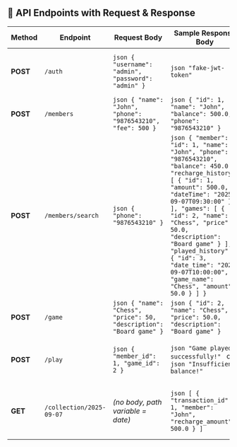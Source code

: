 ## 📌 API Endpoints with Request & Response

| **Method** | **Endpoint**             | **Request Body**                                                      | **Sample Response Body**                                                                                                                                                                                                                                                                                                                                                                | **Description**                                                             |
| ---------- | ------------------------ | --------------------------------------------------------------------- | --------------------------------------------------------------------------------------------------------------------------------------------------------------------------------------------------------------------------------------------------------------------------------------------------------------------------------------------------------------------------------------- | --------------------------------------------------------------------------- |
| **POST**   | `/auth`                  | `json { "username": "admin", "password": "admin" } `                  | `json "fake-jwt-token" `                                                                                                                                                                                                                                                                                                                                                                | Login (currently returns a dummy JWT token)                                 |
| **POST**   | `/members`               | `json { "name": "John", "phone": "9876543210", "fee": 500 } `         | `json { "id": 1, "name": "John", "balance": 500.0, "phone": "9876543210" } `                                                                                                                                                                                                                                                                                                            | Create new membership                                                       |
| **POST**   | `/members/search`        | `json { "phone": "9876543210" } `                                     | `json { "member": { "id": 1, "name": "John", "phone": "9876543210", "balance": 450.0 }, "recharge_history": [ { "id": 1, "amount": 500.0, "dateTime": "2025-09-07T09:30:00" } ], "games": [ { "id": 2, "name": "Chess", "price": 50.0, "description": "Board game" } ], "played_history": [ { "id": 3, "date_time": "2025-09-07T10:00:00", "game_name": "Chess", "amount": 50.0 } ] } ` | Search member (returns profile, recharges, available games, played history) |
| **POST**   | `/game`                  | `json { "name": "Chess", "price": 50, "description": "Board game" } ` | `json { "id": 2, "name": "Chess", "price": 50.0, "description": "Board game" } `                                                                                                                                                                                                                                                                                                        | Add new game                                                                |
| **POST**   | `/play`                  | `json { "member_id": 1, "game_id": 2 } `                              | `json "Game played successfully!" ` or `json "Insufficient balance!" `                                                                                                                                                                                                                                                                                                                  | Play game (deducts balance & creates transaction)                           |
| **GET**    | `/collection/2025-09-07` | *(no body, path variable = date)*                                     | `json [ { "transaction_id": 1, "member": "John", "recharge_amount": 500.0 } ] `                                                                                                                                                                                                                                                                                                         | Get recharge transactions for a specific date                               |